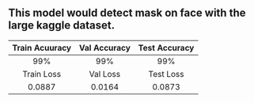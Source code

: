 ## This model would detect mask on face with the large kaggle dataset.
|Train Acuuracy  | Val Accuracy | Test Accuracy|
|     :---:      |  :---: | :---:
|99% |99%|99% |
| Train Loss | Val Loss | Test Loss
|0.0887   |0.0164|0.0873
